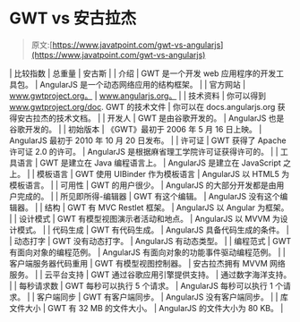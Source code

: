 # GWT vs 安古拉杰

> 原文:[https://www.javatpoint.com/gwt-vs-angularjs](https://www.javatpoint.com/gwt-vs-angularjs)

| 比较指数 | 总重量 | 安古斯 |
| 介绍 | GWT 是一个开发 web 应用程序的开发工具包。 | AngularJS 是一个动态网络应用的结构框架。 |
| 官方网站 | www.gwtproject.org。 | www.angularjs.org。 |
| 技术资料 | 你可以得到 www.gwtproject.org/doc. GWT 的技术文件 | 你可以在 docs.angularjs.org 获得安古拉杰的技术文档。 |
| 开发人 | GWT 是由谷歌开发的。 | AngularJS 也是谷歌开发的。 |
| 初始版本 | 《GWT》最初于 2006 年 5 月 16 日上映。 | AngularJS 最初于 2010 年 10 月 20 日发布。 |
| 许可证 | GWT 获得了 Apache 许可证 2.0 的许可。 | AngularJS 是根据麻省理工学院许可证获得许可的。 |
| 工具语言 | GWT 是建立在 Java 编程语言上。 | AngularJS 是建立在 JavaScript 之上。 |
| 模板语言 | GWT 使用 UIBinder 作为模板语言 | AngularJS 以 HTML5 为模板语言。 |
| 可用性 | GWT 的用户很少。 | AngularJS 的大部分开发都是由用户完成的。 |
| 所见即所得-编辑器 | GWT 有这个编辑。 | AngularJS 没有这个编辑器。 |
| 结构 | GWT 有 MVC Restlet 框架。 | AngularJS 以 Angular 为框架。 |
| 设计模式 | GWT 有模型视图演示者活动和地点。 | AngularJS 以 MVVM 为设计模式。 |
| 代码生成 | GWT 有代码生成。 | AngularJS 具备代码生成的条件。 |
| 动态打字 | GWT 没有动态打字。 | AngularJS 有动态类型。 |
| 编程范式 | GWT 有面向对象的编程范例。 | AngularJS 有面向对象的功能事件驱动编程范例。 |
| 客户端服务器代码重用 | GWT 有模型视图控制器。 | 安古拉杰拥有 MVVM 网络服务。 |
| 云平台支持 | GWT 通过谷歌应用引擎提供支持。 | 通过数字海洋支持。 |
| 每秒请求数 | GWT 每秒可以执行 5 个请求。 | AngularJS 每秒可以执行 1 个请求。 |
| 客户端同步 | GWT 有客户端同步。 | AngularJS 没有客户端同步。 |
| 库文件大小 | GWT 有 32 MB 的文件大小。 | AngularJS 的文件大小为 80 KB。 |